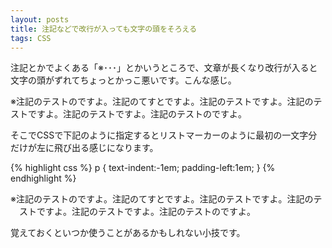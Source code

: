 ```yaml
---
layout: posts
title: 注記などで改行が入っても文字の頭をそろえる
tags: CSS
---
```


注記とかでよくある「※･･･」とかいうところで、文章が長くなり改行が入ると文字の頭がずれてちょっとかっこ悪いです。こんな感じ。

※注記のテストのですよ。注記のてすとですよ。注記のテストですよ。注記のテストですよ。注記のテストですよ。注記のテストのですよ。

そこでCSSで下記のように指定するとリストマーカーのように最初の一文字分だけが左に飛び出る感じになります。

{% highlight css %}
p {
  text-indent:-1em;
  padding-left:1em;
}
{% endhighlight %}

<p style="text-indent:-1em;padding-left:1em">
※注記のテストのですよ。注記のてすとですよ。注記のテストですよ。注記のテストですよ。注記のテストですよ。注記のテストのですよ。
</p>

覚えておくといつか使うことがあるかもしれない小技です。
